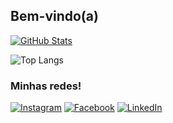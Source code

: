 ## Bem-vindo(a) 

 [![GitHub Stats](https://github-readme-stats.vercel.app/api?username=Ana-Beatriz&show_icons=true&theme=tokyonight&include_all_commits=true&count_private=true)](https://github.com/Ana-Beatriz)
 
 ![Top Langs](https://github-readme-stats.vercel.app/api/top-langs/?username=Ana-Beatriz&layout=compact&langs_count=6&theme=tokyonight)
 <br>
 
  ### Minhas redes!
 
[![Instagram](https://img.shields.io/badge/-Instagram-%23E4405F?style=for-the-badge&logo=instagram&logoColor=FFF)](https://instagram.com/mello_anab)
[![Facebook](https://img.shields.io/badge/-Facebook-%233B5998?style=for-the-badge&logo=facebook&logoColor=FFF)](https://www.facebook.com/melloanna)
[![LinkedIn](https://img.shields.io/badge/-LinkedIn-%230077B5?style=for-the-badge&logo=linkedin&logoColor=FFF)](https://www.linkedin.com/in/anabmoura)
